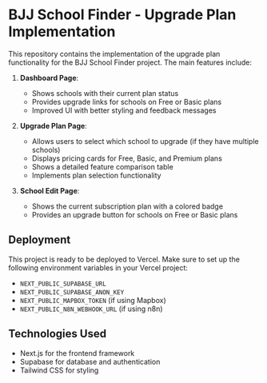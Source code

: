 # BJJ School Finder - Upgrade Plan Implementation

This repository contains the implementation of the upgrade plan functionality for the BJJ School Finder project. The main features include:

1. **Dashboard Page**:
   - Shows schools with their current plan status
   - Provides upgrade links for schools on Free or Basic plans
   - Improved UI with better styling and feedback messages

2. **Upgrade Plan Page**:
   - Allows users to select which school to upgrade (if they have multiple schools)
   - Displays pricing cards for Free, Basic, and Premium plans
   - Shows a detailed feature comparison table
   - Implements plan selection functionality

3. **School Edit Page**:
   - Shows the current subscription plan with a colored badge
   - Provides an upgrade button for schools on Free or Basic plans

## Deployment

This project is ready to be deployed to Vercel. Make sure to set up the following environment variables in your Vercel project:

- `NEXT_PUBLIC_SUPABASE_URL`
- `NEXT_PUBLIC_SUPABASE_ANON_KEY`
- `NEXT_PUBLIC_MAPBOX_TOKEN` (if using Mapbox)
- `NEXT_PUBLIC_N8N_WEBHOOK_URL` (if using n8n)

## Technologies Used

- Next.js for the frontend framework
- Supabase for database and authentication
- Tailwind CSS for styling
